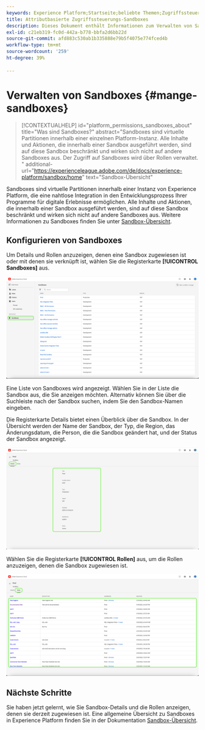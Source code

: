 ```yaml
---
keywords: Experience Platform;Startseite;beliebte Themen;Zugriffssteuerung;attributbasierte Zugriffssteuerung;ABAC
title: Attributbasierte Zugriffssteuerungs-Sandboxes
description: Dieses Dokument enthält Informationen zum Verwalten von Sandboxes über die Benutzeroberfläche für Berechtigungen in Adobe Experience Cloud
exl-id: c21eb319-fc0d-442a-b778-bbfa2d6bb22d
source-git-commit: afd883c530ab1b335888e79b5f4075e774fced4b
workflow-type: tm+mt
source-wordcount: '259'
ht-degree: 39%

---
```


# Verwalten von Sandboxes {#mange-sandboxes}

>[!CONTEXTUALHELP]
>id="platform_permissions_sandboxes_about"
>title="Was sind Sandboxes?"
>abstract="Sandboxes sind virtuelle Partitionen innerhalb einer einzelnen Platform-Instanz. Alle Inhalte und Aktionen, die innerhalb einer Sandbox ausgeführt werden, sind auf diese Sandbox beschränkt und wirken sich nicht auf andere Sandboxes aus. Der Zugriff auf Sandboxes wird über Rollen verwaltet. "
>additional-url="https://experienceleague.adobe.com/de/docs/experience-platform/sandbox/home" text="Sandbox-Übersicht"

Sandboxes sind virtuelle Partitionen innerhalb einer Instanz von Experience Platform, die eine nahtlose Integration in den Entwicklungsprozess Ihrer Programme für digitale Erlebnisse ermöglichen. Alle Inhalte und Aktionen, die innerhalb einer Sandbox ausgeführt werden, sind auf diese Sandbox beschränkt und wirken sich nicht auf andere Sandboxes aus. Weitere Informationen zu Sandboxes finden Sie unter [Sandbox-Übersicht](../../../sandboxes/home.md).

## Konfigurieren von Sandboxes

Um Details und Rollen anzuzeigen, denen eine Sandbox zugewiesen ist oder mit denen sie verknüpft ist, wählen Sie die Registerkarte **[!UICONTROL Sandboxes]** aus.

![flac-sandboxes-tab](../../images/flac-ui/flac-sandboxes-tab.png)

Eine Liste von Sandboxes wird angezeigt. Wählen Sie in der Liste die Sandbox aus, die Sie anzeigen möchten. Alternativ können Sie über die Suchleiste nach der Sandbox suchen, indem Sie den Sandbox-Namen eingeben.

Die Registerkarte Details bietet einen Überblick über die Sandbox. In der Übersicht werden der Name der Sandbox, der Typ, die Region, das Änderungsdatum, die Person, die die Sandbox geändert hat, und der Status der Sandbox angezeigt.

![flac-sandboxes-details](../../images/flac-ui/flac-sandboxes-details.png)

Wählen Sie die Registerkarte **[!UICONTROL Rollen]** aus, um die Rollen anzuzeigen, denen die Sandbox zugewiesen ist.

![flac-sandboxes-roles](../../images/flac-ui/flac-sandboxes-roles.png)

## Nächste Schritte

Sie haben jetzt gelernt, wie Sie Sandbox-Details und die Rollen anzeigen, denen sie derzeit zugewiesen ist. Eine allgemeine Übersicht zu Sandboxes in Experience Platform finden Sie in der Dokumentation [Sandbox-Übersicht](../../sanboxes/../ui/overview.md).
